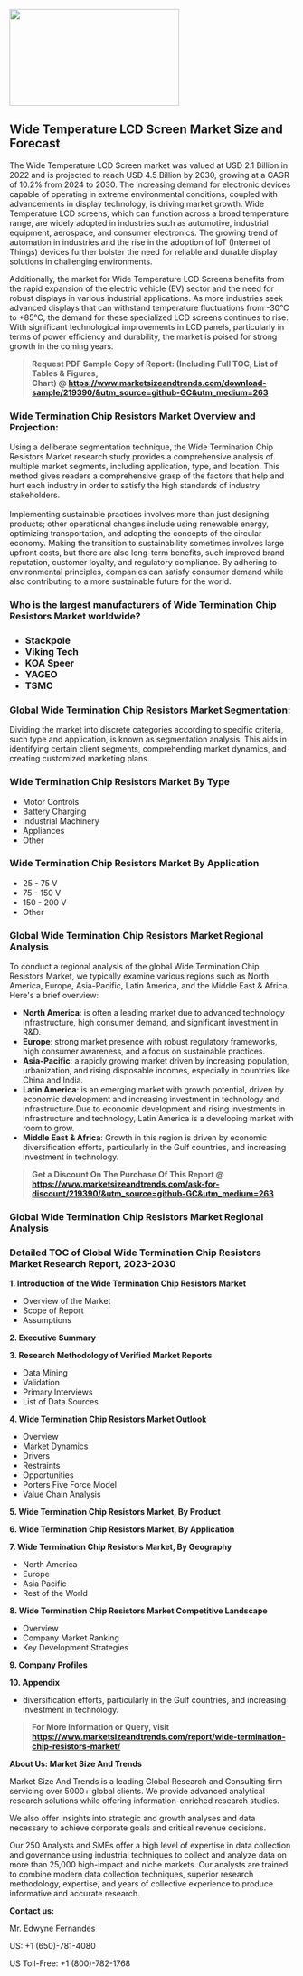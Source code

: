 <p><img class="alignnone size-medium wp-image-20088" src="https://ffe5etoiles.com/wp-content/uploads/2024/12/MST1-300x171.png" alt="" width="300" height="171" /></p><h2>Wide Temperature LCD Screen Market Size and Forecast</h2><p>The Wide Temperature LCD Screen market was valued at USD 2.1 Billion in 2022 and is projected to reach USD 4.5 Billion by 2030, growing at a CAGR of 10.2% from 2024 to 2030. The increasing demand for electronic devices capable of operating in extreme environmental conditions, coupled with advancements in display technology, is driving market growth. Wide Temperature LCD screens, which can function across a broad temperature range, are widely adopted in industries such as automotive, industrial equipment, aerospace, and consumer electronics. The growing trend of automation in industries and the rise in the adoption of IoT (Internet of Things) devices further bolster the need for reliable and durable display solutions in challenging environments.</p><p>Additionally, the market for Wide Temperature LCD Screens benefits from the rapid expansion of the electric vehicle (EV) sector and the need for robust displays in various industrial applications. As more industries seek advanced displays that can withstand temperature fluctuations from -30°C to +85°C, the demand for these specialized LCD screens continues to rise. With significant technological improvements in LCD panels, particularly in terms of power efficiency and durability, the market is poised for strong growth in the coming years.</p></p><blockquote id="" class=""><strong>Request PDF Sample Copy of Report: (Including Full TOC, List of Tables &amp; Figures, Chart)&nbsp;@&nbsp;<strong><a href="https://www.marketsizeandtrends.com/download-sample/219390/&utm_source=github-GC&utm_medium=263" target="_blank">https://www.marketsizeandtrends.com/download-sample/219390/&utm_source=github-GC&utm_medium=263</a></strong></strong></blockquote><h3 id="" class="">Wide Termination Chip Resistors Market&nbsp;Overview and Projection:</h3><p id="" class="">Using a deliberate segmentation technique, the Wide Termination Chip Resistors Market research study provides a comprehensive analysis of multiple market segments, including application, type, and location. This method gives readers a comprehensive grasp of the factors that help and hurt each industry in order to satisfy the high standards of industry stakeholders. <br /> <br />Implementing sustainable practices involves more than just designing products; other operational changes include using renewable energy, optimizing transportation, and adopting the concepts of the circular economy. Making the transition to sustainability sometimes involves large upfront costs, but there are also long-term benefits, such improved brand reputation, customer loyalty, and regulatory compliance. By adhering to environmental principles, companies can satisfy consumer demand while also contributing to a more sustainable future for the world.</p><h3 id="" class="">Who is the largest manufacturers of&nbsp;Wide Termination Chip Resistors Market worldwide?</h3><h3 class=""><p><ul><li>Stackpole </li><li> Viking Tech </li><li> KOA Speer </li><li> YAGEO </li><li> TSMC</li></ul></p></h3><h3 id="" class="">Global&nbsp;Wide Termination Chip Resistors Market Segmentation:</h3><p id="" class="">Dividing the market into discrete categories according to specific criteria, such type and application, is known as segmentation analysis. This aids in identifying certain client segments, comprehending market dynamics, and creating customized marketing plans.</p><h3 id="" class="">Wide Termination Chip Resistors Market&nbsp;By Type</h3><p><p><ul><li>Motor Controls</li><li> Battery Charging</li><li> Industrial Machinery</li><li> Appliances</li><li> Other</p></li></ul></p></p><h3 id="" class="">Wide Termination Chip Resistors Market&nbsp;By Application</h3><p class=""><p><ul><li>25 - 75 V</li><li> 75 - 150 V</li><li> 150 - 200 V</li><li> Other</li></ul></p></p><h3 id="" class="">Global Wide Termination Chip Resistors Market Regional Analysis</h3><p id="" class="">To conduct a regional analysis of the global Wide Termination Chip Resistors Market, we typically examine various regions such as North America, Europe, Asia-Pacific, Latin America, and the Middle East &amp; Africa. Here's a brief overview:</p><ul><li><strong>North America</strong>: is often a leading market due to advanced technology infrastructure, high consumer demand, and significant investment in R&amp;D.</li><li><strong>Europe</strong>: strong market presence with robust regulatory frameworks, high consumer awareness, and a focus on sustainable practices.</li><li><strong>Asia-Pacific</strong>: a rapidly growing market driven by increasing population, urbanization, and rising disposable incomes, especially in countries like China and India.</li><li><strong>Latin America</strong>: is an emerging market with growth potential, driven by economic development and increasing investment in technology and infrastructure.Due to economic development and rising investments in infrastructure and technology, Latin America is a developing market with room to grow.</li><li><strong>Middle East &amp; Africa</strong>: Growth in this region is driven by economic diversification efforts, particularly in the Gulf countries, and increasing investment in technology.</li></ul><blockquote id="" class=""><strong>Get a Discount On The Purchase Of This Report @ <strong><a href="https://www.marketsizeandtrends.com/ask-for-discount/219390/&utm_source=github-GC&utm_medium=263" target="_blank">https://www.marketsizeandtrends.com/ask-for-discount/219390/&utm_source=github-GC&utm_medium=263</a></strong></strong></blockquote><h3 id="" class="">Global Wide Termination Chip Resistors Market Regional Analysis</h3><h3 id="" class="">Detailed TOC of Global Wide Termination Chip Resistors Market Research Report, 2023-2030</h3><p id="" class=""><strong>1. Introduction of the Wide Termination Chip Resistors Market</strong></p><ul><li>Overview of the Market</li><li>Scope of Report</li><li>Assumptions</li></ul><p id="" class=""><strong>2. Executive Summary</strong></p><p id="" class=""><strong>3. Research Methodology of Verified Market Reports</strong></p><ul><li>Data Mining</li><li>Validation</li><li>Primary Interviews</li><li>List of Data Sources</li></ul><p id="" class=""><strong>4. Wide Termination Chip Resistors Market Outlook</strong></p><ul><li>Overview</li><li>Market Dynamics</li><li>Drivers</li><li>Restraints</li><li>Opportunities</li><li>Porters Five Force Model</li><li>Value Chain Analysis</li></ul><p id="" class=""><strong>5. Wide Termination Chip Resistors Market, By Product</strong></p><p id="" class=""><strong>6. Wide Termination Chip Resistors Market, By Application</strong></p><p id="" class=""><strong>7. Wide Termination Chip Resistors Market, By Geography</strong></p><ul><li>North America</li><li>Europe</li><li>Asia Pacific</li><li>Rest of the World</li></ul><p id="" class=""><strong>8. Wide Termination Chip Resistors Market Competitive Landscape</strong></p><ul><li>Overview</li><li>Company Market Ranking</li><li>Key Development Strategies</li></ul><p id="" class=""><strong>9. Company Profiles</strong></p><p id="" class=""><strong>10. Appendix</strong></p><ul><li>diversification efforts, particularly in the Gulf countries, and increasing investment in technology.</li></ul><blockquote id="" class=""><strong>For More Information or Query, visit <strong><strong><a href="https://www.marketsizeandtrends.com/report/wide-termination-chip-resistors-market/" target="_blank">https://www.marketsizeandtrends.com/report/wide-termination-chip-resistors-market/</a></strong></strong></strong></blockquote><p id="" class=""><strong>About Us: Market Size And Trends</strong></p><p id="" class="">Market Size And Trends is a leading Global Research and Consulting firm servicing over 5000+ global clients. We provide advanced analytical research solutions while offering information-enriched research studies.</p><p id="" class="">We also offer insights into strategic and growth analyses and data necessary to achieve corporate goals and critical revenue decisions.</p><p id="" class="">Our 250 Analysts and SMEs offer a high level of expertise in data collection and governance using industrial techniques to collect and analyze data on more than 25,000 high-impact and niche markets. Our analysts are trained to combine modern data collection techniques, superior research methodology, expertise, and years of collective experience to produce informative and accurate research.</p><p id="" class=""><strong>Contact us:</strong></p><p id="" class="">Mr. Edwyne Fernandes</p><p id="" class="">US: +1 (650)-781-4080</p><p id="" class="">US Toll-Free: +1 (800)-782-1768</p>
